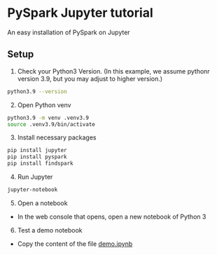 # PySpark Jupyter tutorial
An easy installation of PySpark on Jupyter
## Setup
1. Check your Python3 Version. (In this example, we assume pythonr version 3.9, but you may adjust to higher version.)
```bash
python3.9 --version
```
2. Open Python venv
```bash
python3.9 -m venv .venv3.9
source .venv3.9/bin/activate
```
3. Install necessary packages
```bash
pip install jupyter
pip install pyspark
pip install findspark
```
4. Run Jupyter
```bash
jupyter-notebook
```
5. Open a notebook
- In the web console that opens, open a new notebook of Python 3
6. Test a demo notebook
- Copy the content of the file [demo.ipynb](https://github.com/ransilberman/pyspark-jupyter-tutorial/blob/main/demo.ipynb)


